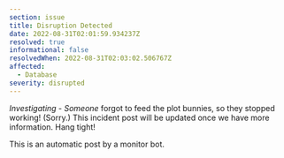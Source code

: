 ```yaml
---
section: issue
title: Disruption Detected
date: 2022-08-31T02:01:59.934237Z
resolved: true
informational: false
resolvedWhen: 2022-08-31T02:03:02.506767Z
affected:
  - Database
severity: disrupted
---
```

*Investigating* - _Someone_ forgot to feed the plot bunnies, so they stopped working! (Sorry.) This incident post will be updated once we have more information. Hang tight!

This is an automatic post by a monitor bot.
        